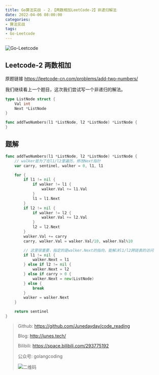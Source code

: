 ```yaml
---
title: Go算法实战 - 2.【两数相加LeetCode-2】非递归解法
date: 2022-04-06 08:00:00
categories: 
- 算法实战
tags:
- Go-Leetcode
---
```


![Go-Leetcode](https://i.loli.net/2021/07/10/SbG3k5XFRlsJdOV.jpg)

## Leetcode-2 两数相加

原题链接 https://leetcode-cn.com/problems/add-two-numbers/

我们继续看上一个题目，这次我们尝试写一个非递归的解法。

```go
type ListNode struct {
    Val int
    Next *ListNode
}

func addTwoNumbers(l1 *ListNode, l2 *ListNode) *ListNode {
}
```

<!-- more -->

## 题解

```go
func addTwoNumbers(l1 *ListNode, l2 *ListNode) *ListNode {
	// walker是为了在l1/l2里遍历，修改Next指针
	var carry, sentinel, walker = 0, l1, l1

	for {
		if l1 != nil {
			if walker != l1 {
				walker.Val += l1.Val
			}
			l1 = l1.Next
		}
		if l2 != nil {
			if walker != l2 {
				walker.Val += l2.Val
			}
			l2 = l2.Next
		}
		walker.Val += carry
		carry, walker.Val = walker.Val/10, walker.Val%10

		// 这里很重要，指定的是walker.Next的指向，能解决l1/l2跨链表的访问
		if l1 != nil {
			walker.Next = l1
		} else if l2 != nil {
			walker.Next = l2
		} else if carry > 0 {
			walker.Next = new(ListNode)
		} else {
			break
		}
		walker = walker.Next
	}

	return sentinel
}
```



> Github: https://github.com/Junedayday/code_reading
>
> Blog: http://junes.tech/
>
> Bilibili: https://space.bilibili.com/293775192
>
> 公众号: golangcoding
>
>  ![二维码](https://i.loli.net/2021/02/28/RPzy7Hjc9GZ8I3e.jpg)

